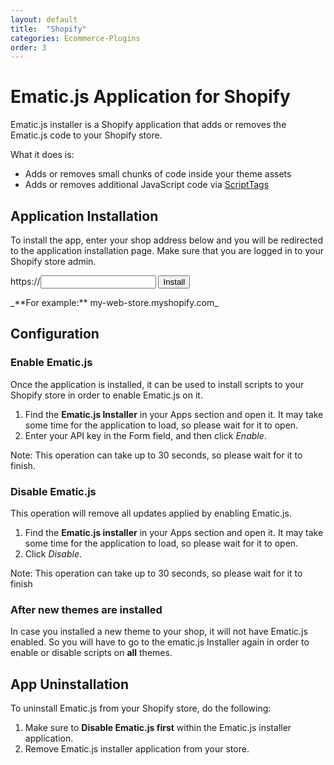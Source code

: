 ```yaml
---
layout: default
title:  "Shopify"
categories: Ecommerce-Plugins
order: 3
---
```


# Ematic.js Application for Shopify

Ematic.js installer is a Shopify application that adds or removes the Ematic.js code to your Shopify store.

What it does is:

*   Adds or removes small chunks of code inside your theme assets
*   Adds or removes additional JavaScript code via [ScriptTags](https://help.shopify.com/api/reference/scripttag)

## Application Installation

To install the app, enter your shop address below and you will be redirected to the application installation page. Make sure that you are logged in to your Shopify store admin.

<form action="https://shopify.ematicsolutions.com/install.php" method="get">https://<input class="form-ctrl" name="shop" type="text"> <input name="submit" type="submit" value="Install" class="btn-primary">   
</form>
_**For example:** my-web-store.myshopify.com_

## Configuration

### Enable Ematic.js

Once the application is installed, it can be used to install scripts to your Shopify store in order to enable Ematic.js on it.

1.  Find the **Ematic.js Installer** in your Apps section and open it. It may take some time for the application to load, so please wait for it to open.
2.  Enter your API key in the Form field, and then click _Enable_.

Note: This operation can take up to 30 seconds, so please wait for it to finish.

### Disable Ematic.js

This operation will remove all updates applied by enabling Ematic.js.

1.  Find the **Ematic.js installer** in your Apps section and open it. It may take some time for the application to load, so please wait for it to open.
2.  Click _Disable_.

Note: This operation can take up to 30 seconds, so please wait for it to finish

### After new themes are installed

In case you installed a new theme to your shop, it will not have Ematic.js enabled. So you will have to go to the ematic.js Installer again in order to enable or disable scripts on **all** themes.

## App Uninstallation

To uninstall Ematic.js from your Shopify store, do the following:

1.  Make sure to **Disable Ematic.js first** within the Ematic.js installer application.
2.  Remove Ematic.js installer application from your store.